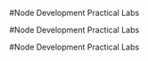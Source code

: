 #Node Development Practical Labs

#Node Development Practical Labs

#Node Development Practical Labs